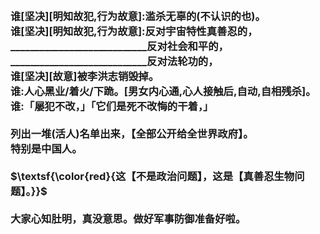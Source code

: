 <h3>
<br>谁[坚决][明知故犯,行为故意]:滥杀无辜的(不认识的也)。
<br>谁[坚决][明知故犯,行为故意]:反对宇宙特性真善忍的，
<br>____________________________反对社会和平的，
<br>____________________________反对法轮功的，
<br>谁[坚决][故意]被李洪志销毁掉。
<br>谁:人心黑业/着火/下跪。[男女内心通,心人接触后,自动,自相残杀]。
<br>谁:「屡犯不改，」「它们是死不改悔的干着，」
<br>
<br>列出一堆(活人)名单出来，【全部公开给全世界政府】。
<br>特别是中国人。
<br>
<br>$\textsf{\color{red}{这【不是政治问题】，这是【真善忍生物问题】。}}$
<br>
<br>大家心知肚明，真没意思。做好军事防御准备好啦。
<br>
</h3>
